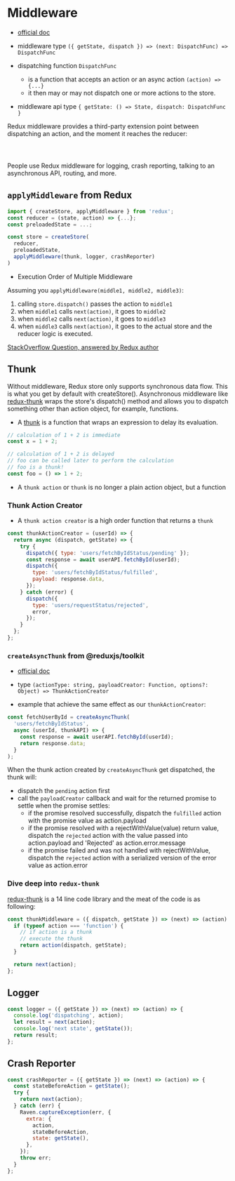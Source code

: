 # Middleware

- [official doc](https://redux.js.org/advanced/middleware)

- middleware type
  `({ getState, dispatch }) => (next: DispatchFunc) => DispatchFunc`

- dispatching function `DispatchFunc`

  - is a function that accepts an action or an async action `(action) => {...}`
  - it then may or may not dispatch one or more actions to the store.

- middleware api type `{ getState: () => State, dispatch: DispatchFunc }`

Redux middleware provides a third-party extension point between dispatching an
action, and the moment it reaches the reducer:

<p style="text-align: center; margin: 2em">
  <img style="width:100%;max-width:640px;" :src="$withBase('/reduxMiddleware.png')">
</p>

People use Redux middleware for logging, crash reporting, talking to an
asynchronous API, routing, and more.

## `applyMiddleware` from Redux

```js
import { createStore, applyMiddleware } from 'redux';
const reducer = (state, action) => {...};
const preloadedState = ...;

const store = createStore(
  reducer,
  preloadedState,
  applyMiddleware(thunk, logger, crashReporter)
)
```

- Execution Order of Multiple Middleware

Assuming you `applyMiddleware(middle1, middle2, middle3)`:

1. calling `store.dispatch()` passes the action to `middle1`
1. when `middle1` calls `next(action)`, it goes to `middle2`
1. when `middle2` calls `next(action)`, it goes to `middle3`
1. when `middle3` calls `next(action)`, it goes to the actual store and the
   reducer logic is executed.

[StackOverflow Question, answered by Redux author](https://stackoverflow.com/questions/46608411/order-of-multiple-middleware-in-react-redux)

## Thunk

Without middleware, Redux store only supports synchronous data flow. This is
what you get by default with createStore(). Asynchronous middleware like
[redux-thunk](https://github.com/reduxjs/redux-thunk/blob/master/src/index.js)
wraps the store's dispatch() method and allows you to dispatch something other
than action object, for example, functions.

- A [thunk](https://en.wikipedia.org/wiki/Thunk) is a function that wraps an
  expression to delay its evaluation.

```js
// calculation of 1 + 2 is immediate
const x = 1 + 2;

// calculation of 1 + 2 is delayed
// foo can be called later to perform the calculation
// foo is a thunk!
const foo = () => 1 + 2;
```

- A `thunk action` or `thunk` is no longer a plain action object, but a function

### Thunk Action Creator

- A `thunk action creator` is a high order function that returns a `thunk`

```js
const thunkActionCreator = (userId) => {
  return async (dispatch, getState) => {
    try {
      dispatch({ type: 'users/fetchByIdStatus/pending' });
      const response = await userAPI.fetchById(userId);
      dispatch({
        type: 'users/fetchByIdStatus/fulfilled',
        payload: response.data,
      });
    } catch (error) {
      dispatch({
        type: 'users/requestStatus/rejected',
        error,
      });
    }
  };
};
```

### `createAsyncThunk` from @reduxjs/toolkit

- [official doc](https://redux-toolkit.js.org/api/createAsyncThunk)

- type
  `(actionType: string, payloadCreator: Function, options?: Object) => ThunkActionCreator`

- example that achieve the same effect as our `thunkActionCreator`:

```js
const fetchUserById = createAsyncThunk(
  'users/fetchByIdStatus',
  async (userId, thunkAPI) => {
    const response = await userAPI.fetchById(userId);
    return response.data;
  }
);
```

When the thunk action created by `createAsyncThunk` get dispatched, the thunk
will:

- dispatch the `pending` action first
- call the `payloadCreator` callback and wait for the returned promise to settle
  when the promise settles:
  - if the promise resolved successfully, dispatch the `fulfilled` action with
    the promise value as action.payload
  - if the promise resolved with a rejectWithValue(value) return value, dispatch
    the `rejected` action with the value passed into action.payload and
    'Rejected' as action.error.message
  - if the promise failed and was not handled with rejectWithValue, dispatch the
    `rejected` action with a serialized version of the error value as
    action.error

### Dive deep into `redux-thunk`

[redux-thunk](https://github.com/reduxjs/redux-thunk/blob/master/src/index.js)
is a 14 line code library and the meat of the code is as following:

```js
const thunkMiddleware = ({ dispatch, getState }) => (next) => (action) => {
  if (typeof action === 'function') {
    // if action is a thunk
    // execute the thunk
    return action(dispatch, getState);
  }

  return next(action);
};
```

## Logger

```js
const logger = ({ getState }) => (next) => (action) => {
  console.log('dispatching', action);
  let result = next(action);
  console.log('next state', getState());
  return result;
};
```

## Crash Reporter

```js
const crashReporter = ({ getState }) => (next) => (action) => {
  const stateBeforeAction = getState();
  try {
    return next(action);
  } catch (err) {
    Raven.captureException(err, {
      extra: {
        action,
        stateBeforeAction,
        state: getState(),
      },
    });
    throw err;
  }
};
```

